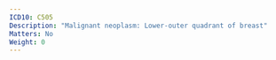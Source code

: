 ```yaml
---
ICD10: C505
Description: "Malignant neoplasm: Lower-outer quadrant of breast"
Matters: No
Weight: 0
---
```


